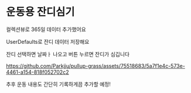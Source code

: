 # 운동용 잔디심기

컬렉션뷰로 365일 데이터 추가했어요

UserDefaults로 잔디 데이터 저장해요

잔디 선택하면 날짜ㅏ 나오고 버튼 누르면 잔디가 심깁니다

https://github.com/Parkjju/pullup-grass/assets/75518683/5a7f1e4c-573e-4461-a154-818f052702c2

추후 운동 내용도 간단히 기록하게끔 추가할 예정!
